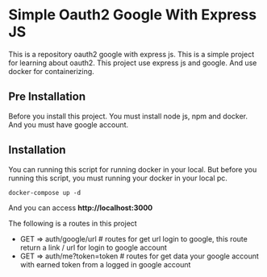 # Simple Oauth2 Google With Express JS
This is a repository oauth2 google with express js. This is a simple project for learning about oauth2. This project use express js and google. And use docker for containerizing.

## Pre Installation
Before you install this project. You must install node js, npm and docker. And you must have google account.

## Installation
You can running this script for running docker in your local. But before you running this script, you must running your docker in your local pc.
```
docker-compose up -d
```

And you can access **http://localhost:3000**

The following is a routes in this project
- GET => auth/google/url # routes for get url login to google, this route return a link / url for login to google account
- GET => auth/me?token=token # routes for get data your google account with earned token from a logged in google account
